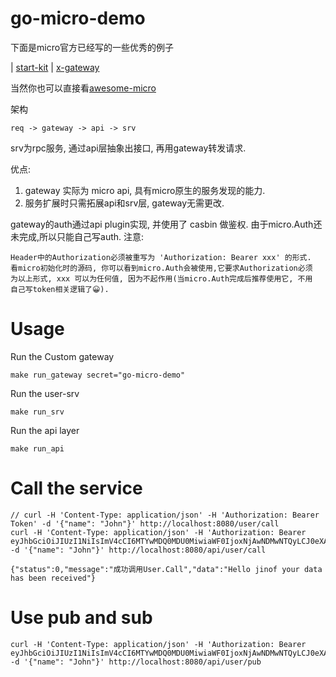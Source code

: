 # go-micro-demo

下面是micro官方已经写的一些优秀的例子

| [start-kit](https://github.com/micro-in-cn/starter-kit) 
| [x-gateway](https://github.com/micro-in-cn/x-gateway)
 
当然你也可以直接看[awesome-micro](https://github.com/micro/awesome-micro)
 
架构
    
    req -> gateway -> api -> srv

srv为rpc服务, 通过api层抽象出接口, 再用gateway转发请求.    

优点:
1. gateway 实际为 micro api, 具有micro原生的服务发现的能力.
1. 服务扩展时只需拓展api和srv层, gateway无需更改.
    
gateway的auth通过api plugin实现, 并使用了 casbin 做鉴权.
由于micro.Auth还未完成,所以只能自己写auth.
注意: 
    
    Header中的Authorization必须被重写为 'Authorization: Bearer xxx' 的形式.
    看micro初始化时的源码, 你可以看到micro.Auth会被使用,它要求Authorization必须
    为以上形式, xxx 可以为任何值, 因为不起作用(当micro.Auth完成后推荐使用它, 不用
    自己写token相关逻辑了😀).

# Usage

Run the Custom gateway
 
    make run_gateway secret="go-micro-demo"
    
Run the user-srv

    make run_srv
    
Run the api layer
 
    make run_api
    
# Call the service

    // curl -H 'Content-Type: application/json' -H 'Authorization: Bearer Token' -d '{"name": "John"}' http://localhost:8080/user/call
    curl -H 'Content-Type: application/json' -H 'Authorization: Bearer eyJhbGciOiJIUzI1NiIsImV4cCI6MTYwMDQ0MDU0MiwiaWF0IjoxNjAwNDMwNTQyLCJ0eXAiOiJKV1QifQ.eyJpZCI6MTIzNDU2LCJ1c2VybmFtZSI6Ikppbm9mIiwieGgiOiJKaW5vZiJ9.Gv2DjRTjoyOcPr26SgKQkKfbxS5UAgbhWlAnvC7TGRI' -d '{"name": "John"}' http://localhost:8080/api/user/call

    {"status":0,"message":"成功调用User.Call","data":"Hello jinof your data has been received"}
    
# Use pub and sub

    curl -H 'Content-Type: application/json' -H 'Authorization: Bearer eyJhbGciOiJIUzI1NiIsImV4cCI6MTYwMDQ0MDU0MiwiaWF0IjoxNjAwNDMwNTQyLCJ0eXAiOiJKV1QifQ.eyJpZCI6MTIzNDU2LCJ1c2VybmFtZSI6Ikppbm9mIiwieGgiOiJKaW5vZiJ9.Gv2DjRTjoyOcPr26SgKQkKfbxS5UAgbhWlAnvC7TGRI' -d '{"name": "John"}' http://localhost:8080/api/user/pub
    